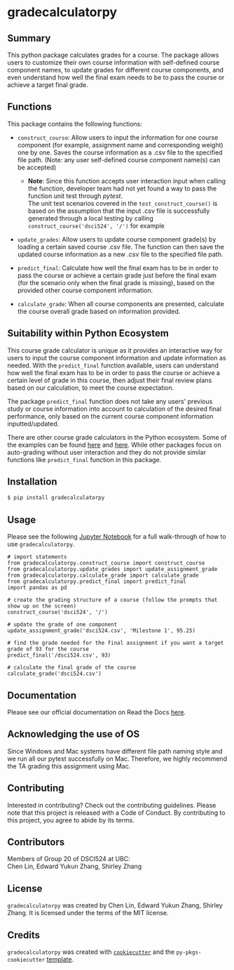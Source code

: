 # gradecalculatorpy

## Summary

This python package calculates grades for a course. The package allows users to customize their own course information with self-defined course component names, to update grades for different course components, and even understand how well the final exam needs to be to pass the course or achieve a target final grade.

## Functions

This package contains the following functions:

- `construct_course`: Allow users to input the information for one course component (for example, assignment name and corresponding weight) one by one. Saves the course information as a .csv file to the specified file path. (Note: any user self-defined course component name(s) can be accepted)
    - **Note**: Since this function accepts user interaction input when calling the function, developer team had not yet found a way to pass the function unit test through *pytest*.<br>
    The unit test scenarios covered in the `test_construct_course()` is based on the assumption that the input .csv file is successfully generated through a local testing by calling `construct_course('dsci524', '/')` for example

- `update_grades`: Allow users to update course component grade(s) by loading a certain saved course .csv file. The function can then save the updated course information as a new .csv file to the specified file path.
  
- `predict_final`: Calculate how well the final exam has to be in order to pass the course or achieve a certain grade just before the final exam (for the scenario only when the final grade is missing), based on the provided other course component information.

- `calculate_grade`: When all course components are presented, calculate the course overall grade based on information provided. 

## Suitability within Python Ecosystem

This course grade calculator is unique as it provides an interactive way for users to input the course component information and update information as needed. With the `predict_final` function available, users can understand how well the final exam has to be in order to pass the course or achieve a certain level of grade in this course, then adjust their final review plans based on our calculation, to meet the course expectation.

The package `predict_final` function does not take any users' previous study or course information into account to calculation of the desired final performance, only based on the current course component information inputted/updated. 

There are other course grade calculators in the Python ecosystem. Some of the examples can be found [here](https://pypi.org/project/grade/) and [here](https://pypi.org/project/grade-tracker/). While other packages focus on auto-grading without user interaction and they do not provide similar functions like `predict_final` function in this package.

## Installation

```bash
$ pip install gradecalculatorpy
```

## Usage 

Please see the following [Jupyter Notebook](https://github.com/UBC-MDS/gradecalculatorpy/blob/main/docs/example.ipynb) for a full walk-through of how to use `gradecalculatorpy`.

```
# import statements 
from gradecalculatorpy.construct_course import construct_course
from gradecalculatorpy.update_grades import update_assignment_grade
from gradecalculatorpy.calculate_grade import calculate_grade
from gradecalculatorpy.predict_final import predict_final
import pandas as pd

# create the grading structure of a course (follow the prompts that show up on the screen)
construct_course('dsci524', '/')

# update the grade of one component 
update_assignment_grade('dsci524.csv', 'Milestone 1', 95.25)

# find the grade needed for the final assignment if you want a target grade of 93 for the course 
predict_final('/dsci524.csv', 93)

# calculate the final grade of the course 
calculate_grade('dsci524.csv')
```

## Documentation 

Please see our official documentation on Read the Docs [here]().

## Acknowledging the use of OS

Since Windows and Mac systems have different file path naming style and we run all our pytest successfully on Mac. Therefore, we highly recommend the TA grading this assignment using Mac.

## Contributing

Interested in contributing? Check out the contributing guidelines. Please note that this project is released with a Code of Conduct. By contributing to this project, you agree to abide by its terms.

## Contributors

Members of Group 20 of DSCI524 at UBC: <br> Chen Lin, Edward Yukun Zhang, Shirley Zhang

## License

`gradecalculatorpy` was created by Chen Lin, Edward Yukun Zhang, Shirley Zhang. It is licensed under the terms of the MIT license.

## Credits

`gradecalculatorpy` was created with [`cookiecutter`](https://cookiecutter.readthedocs.io/en/latest/) and the `py-pkgs-cookiecutter` [template](https://github.com/py-pkgs/py-pkgs-cookiecutter).
